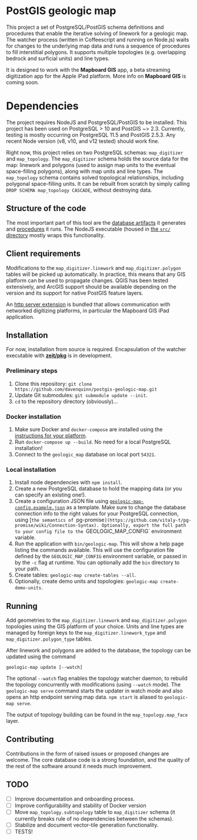 # PostGIS geologic map

This project a set of PostgreSQL/PostGIS schema definitions and procedures that
enable the iterative solving of linework for a geologic map.
The watcher process (written in Coffeescript and running on Node.js)
waits for changes to the underlying map data and runs a sequence
of procedures to fill interstitial polygons. It supports multiple topologies
(e.g. overlapping bedrock and surficial units) and line types.

It is designed to work with the **Mapboard GIS** app, a beta streaming digitization
app for the Apple iPad platform. More info on **Mapboard GIS** is coming soon.

# Dependencies

The project requires NodeJS and PostgreSQL/PostGIS
to be installed. This project has been used on PostgreSQL > 10 and PostGIS ~> 2.3.
Currently, testing is mostly occurring on PostgreSQL 11.5 and PostGIS 2.5.3.
Any recent Node version (v8, v10, and v12 tested) should work fine.

Right now, this project relies on two PostgreSQL schemas: `map_digitizer` and
`map_topology`. The `map_digitizer` schema holds the source data for the map:
linework and polygons (used to assign map units to the eventual space-filling
polygons), along with map units and line types. The `map_topology` schema
contains solved topological relationships, including polygonal space-filling
units. It can be rebuilt from scratch by simply calling `DROP SCHEMA
map_topology CASCADE`, without destroying data.

## Structure of the code

The most important part of this tool are the [database artifacts](fixtures/)
it generates and [procedures](procedures/) it runs. The NodeJS executable
(housed in [the `src/` directory](src/) mostly wraps this functionality.

## Client requirements

Modifications to the `map_digitizer.linework` and `map_digitizer.polygon` tables
will be picked up automatically. In practice, this means that any GIS platform
can be used to propagate changes. QGIS has been tested extensively, and ArcGIS
support should be available depending on the version and its support for native
PostGIS feature layers.

An [http server extension](https://github.com/davenquinn/map-digitizer-server)
is bundled that allows communication with networked digitizing platforms, in
particular the Mapboard GIS iPad application.

## Installation

For now, installation from source is required. Encapsulation
of the watcher executable with [**zeit/pkg**](https://github.com/zeit/pkg)
is in development.

### Preliminary steps

1. Clone this repository: `git clone https://github.com/davenquinn/postgis-geologic-map.git`
2. Update Git submodules: `git submodule update --init`.
3. `cd` to the repository directory (obviously)...

### Docker installation

1. Make sure Docker and `docker-compose` are installed using the
   [instructions for your platform](https://docs.docker.com/install/).
2. Run `docker-compose up --build`. No need for a local PostgreSQL installation!
3. Connect to the `geologic_map` database on local port `54321`.



### Local installation

1. Install node dependencies with `npm install`.
2. Create a new PostgreSQL database to hold the mapping data (or you can specify an existing one!).
3. Create a configuration JSON file using [`geologic-map-config.example.json`](geologic-map-config.example.json)
   as a template. Make sure to change
   the database connection info to the right values for your PostgreSQL connection,
   using [`the semantics of `pg-promise`](https://github.com/vitaly-t/pg-promise/wiki/Connection-Syntax).
   Optionally, export the full path to your config file to the `GEOLOGIC_MAP_CONFIG` environment variable.
4. Run the application with `bin/geologic-map`. This will show a help page listing
   the commands available. This will use the configuration file
   defined by the `GEOLOGIC_MAP_CONFIG` environment variable, or passed in by the `-c`
   flag at runtime. You can optionally add the `bin` directory to your path.
5. Create tables: `geologic-map create-tables --all`.
6. Optionally, create demo units and topologies: `geologic-map create-demo-units`.

## Running

Add geometries to the `map_digitizer.linework` and `map_digitizer.polygon`
topologies using the GIS platform of your choice. Units and line types are
managed by foreign keys to the `map_digitizer.linework_type` and `map_digitizer.polygon_type`
tables.

After linework and polygons are added to the database, the
topology can be updated using the command
```
geologic-map update [--watch]
```
The optional `--watch` flag enables the topology watcher daemon, to
rebuild the topology concurrently with modifications (using `--watch` mode).
The `geologic-map serve` command starts the updater in watch mode and also
opens an http endpoint serving map data.
`npm start` is aliased to `geologic-map serve`.

The output of topology building can be found in the `map_topology.map_face` layer.

## Contributing

Contributions in the form of raised issues or proposed changes are welcome.
The core database code is a strong foundation, and the quality of the rest
of the software around it needs much improvement.

## TODO

- [ ] Improve documentation and onboarding process.
- [ ] Improve configurability and stability of Docker version
- [ ] Move `map_topology.subtopology` table to `map_digitizer` schema
      (it currently breaks rule of no dependencies between the schemas).
- [ ] Stabilize and document vector-tile generation functionality.
- [ ] TESTS!
